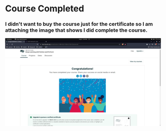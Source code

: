 # Course Completed

### I didn't want to buy the course just for the certificate so I am attaching the image that shows I did complete the course.

![Project Completion](completed.png)
